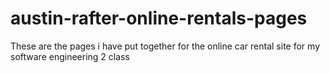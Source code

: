 # austin-rafter-online-rentals-pages
These are the pages i have put together for the online car rental site for my software engineering 2 class

